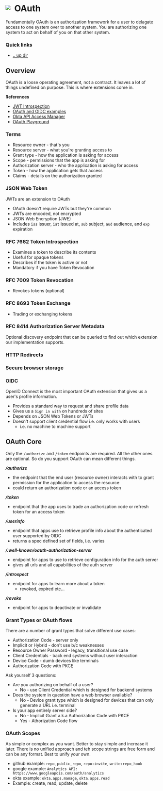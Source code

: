 # OAuth <img style="margin: 6px 13px 0px 0px" align="left" src="../data/images/logo_36x36.png" />

Fundamentally OAuth is an authorization framework for a user to delagate access to one system over to 
another system. You are authorizing one system to act on behalf of you on that other system.

### Quick links
* [.. up dir](..)

## Overview
OAuth is a loose operating agreement, not a contract. It leaves a lot of things undefined on purpose. 
This is where extensions come in.

**References**
* [JWT Introspection](https://jwt.io)
* [OAuth and OIDC examples](https://github.com/caseysoftware/oauth-and-openid-connect)
* [Okta API Access Manager](https://developer.okta.com)
* [OAuth Playground](https://developers.google.com/oauthplayground)

### Terms
* Resource owner - that's you
* Resource server - what you're granting access to
* Grant type - how the application is asking for access
* Scope - permissions that the app is asking for
* Authorization server - who the application is asking for access
* Token - how the application gets that access
* Claims - details on the authorization granted

### JSON Web Token
JWTs are an extension to OAuth

* OAuth doesn't require JWTs but they're common
* JWTs are encoded, not encrypted
* JSON Web Encryption (JWE)
* Includes `iss` issuer, `iat` issued at, `sub` subject, `aud` audience, and `exp` expiration

### RFC 7662 Token Introspection
* Examines a token to describe its contents
* Useful for opaque tokens
* Describes if the token is active or not
* Mandatory if you have Token Revocation

### RFC 7009 Token Revocation
* Revokes tokens (optional)

### RFC 8693 Token Exchange
* Trading or exchanging tokens

### RFC 8414 Authorization Server Metadata
Optional discovery endpoint that can be queried to find out which extension our implementation 
supports.

### HTTP Redirects

### Secure browser storage

### OIDC
OpenID Connect is the most important OAuth extension that gives us a user's profile information.
* Provides a standard way to request and share profile data
* Gives us a `Sign in with` on hundreds of sites
* Depends on JSON Web Tokens or JWTs
* Doesn't support client credential flow i.e. only works with users
  * i.e. no machine to machine support

## OAuth Core
Only the `/authorize` and `/token` endpoints are required. All the other ones are optional. So do you 
support OAuth can mean different things.

***/authorize***
* the endpoint that the end user (resource owner) interacts with to grant permission for the 
  application to access the resource
* could return an authorization code or an access token

***/token***
* endpoint that the app uses to trade an authorization code or refresh token for an access token

***/userinfo***
* endpoint that apps use to retrieve profile info about the authenticated user supported by OIDC
* returns a spec defined set of fields, i.e. varies

***/.well-known/oauth-authorization-server***
* endpoint for apps to use to retrieve configuration info for the auth server
* gives all urls and all capabilities of the auth server

***/introspect***
* endpoint for apps to learn more about a token
  * revoked, expired etc...

***/revoke***
* endpoint for apps to deactivate or invalidate

### Grant Types or OAuth flows
There are a number of grant types that solve different use cases:
* Authorization Code - server only
* Implicit or Hybrid - don't use b/c weaknesses
* Resource Owner Password - legacy, transitional use case
* Client Credentials - back end systems without user interaction
* Device Code - dumb devices like terminals
* Authorization Code with PKCE

Ask yourself 3 questions:
* Are you authorizing on behalf of a user?
  * No - use Client Credential which is designed for backend systems
* Does the system in question have a web browser available?
  * No - Device grant type which is designed for devices that can only generate a URL i.e. terminal
* Is your app entirely server side?
  * No - Implicit Grant a.k.a Authorization Code with PKCE
  * Yes - Athorization Code flow

### OAuth Scopes
As simple or complex as you want.  Better to stay simple and increase it later. There is no unified 
approach and teh scope strings are free form and can be any format. Best to unify your own.

* github example: `repo`, `public_repo`, `repo:invite`, `write:repo_hook`
* google example: `Analytics API: https://www.googleapois.com/auth/analytics`
* okta example: `okta.apps.manage`, `okta.apps.read`
* Example: create, read, update, delete


